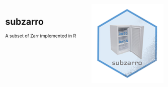 <img src="./img/hexsticker.png" width="230" align="right"/> 

# subzarro
A subset of Zarr implemented in R
